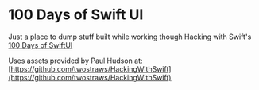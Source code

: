 # 100 Days of Swift UI

Just a place to dump stuff built while working though Hacking with Swift's [100 Days of SwiftUI](https://www.hackingwithswift.com/100/swiftui)

Uses assets provided by Paul Hudson at: [https://github.com/twostraws/HackingWithSwift](https://github.com/twostraws/HackingWithSwift)